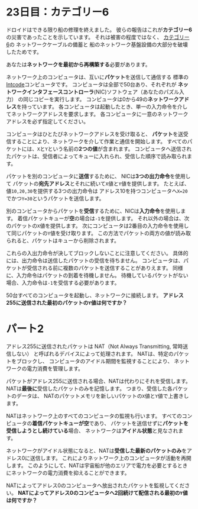 # 23日目：カテゴリー6 #

ドロイドはできる限り船の修理を終えました。
彼らの報告はこれが**カテゴリー6**の災害であったことを示しています。
それは被害の程度ではなく、
[カテゴリー6](https://ja.wikipedia.org/wiki/%E3%82%AB%E3%83%86%E3%82%B4%E3%83%AA%E3%83%BC6%E3%82%B1%E3%83%BC%E3%83%96%E3%83%AB)の
ネットワークケーブルの備蓄と
船のネットワーク基盤設備の大部分を破壊したためです。

あなたは**ネットワークを最初から再構築する**必要があります。

ネットワーク上のコンピュータは、互いに**パケット**を送信して通信する
標準の[Intcode](../day9/quiz.md)コンピュータです。
コンピュータは全部で50台あり、それぞれが
**ネットワークインタフェースコントローラ**(NIC)ソフトウェア（あなたのパズル入力）
の同じコピーを実行します。
コンピュータは0から49の**ネットワークアドレス**を持っています。
各コンピュータは起動したとき、単一の入力命令を介してネットワークアドレスを要求します。
各コンピュータに一意のネットワークアドレスを必ず指定してください。

コンピュータはひとたびネットワークアドレスを受け取ると、
**パケット**を送受信することにより、ネットワークを介して作業と通信を開始します。
すべてのパケットには、`X`と`Y`という名前の**2つの値**が含まれます。
コンピュータへ送信されたパケットは、受信者によってキューに入れられ、受信した順序で読み取られます。

パケットを別のコンピュータに**送信**するために、
NICは**3つの出力命令**を使用して
パケットの**宛先アドレス**とそれに続いて`X`値と`Y`値を提供します。
たとえば、値`10,20,30`を提供する3つの出力命令は
アドレス10を持つコンピュータへ`X=20`でかつ`Y=30`というパケットを送信します。

別のコンピュータからパケットを**受信**するために、NICは**入力命令**を使用します。
着信パケットキューが**空**の場合は`-1`を提供します。
それ以外の場合は、次のパケットの`X`値を提供します。
次にコンピュータは2番目の入力命令を使用して同じパケットの`Y`値を受け取ります。
この方法でパケットの両方の値が読み取られると、パケットはキューから削除されます。

これらの入出力命令が決してブロックしないことに注意してください。
具体的には、出力命令は送信したパケットの受信を待ちません。
コンピュータは、パケットが受信される前に複数のパケットを送信することがありえます。
同様に、入力命令はパケットの到着を待機しません。
待機しているパケットがない場合、入力命令は`-1`を受信する必要があります。

50台すべてのコンピュータを起動し、ネットワークに接続します。
**アドレス255に送信された最初のパケットの`Y`値は何ですか？**

# パート2 #

アドレス255に送信されたパケットは
NAT（Not Always Transmitting, 常時送信しない）
と呼ばれるデバイスによって処理されます。
NATは、特定のパケットをブロックし、
コンピュータのアイドル期間を監視することにより、
ネットワークの電力消費を管理します。

パケットがアドレス255に送信される場合、NATは代わりにそれを受信します。
NATは**最後に**受信したパケットのみを記憶します。
つまり、受信した各パケットのデータは、
NATのパケットメモリを新しいパケットの`X`値と`Y`値で上書きします。

NATはネットワーク上のすべてのコンピュータの監視も行います。
すべてのコンピュータの**着信パケットキューが空**であり、
パケットを送信せずに**パケットを受信しようとし続けている**場合、
ネットワークは**アイドル状態**と見なされます。

ネットワークがアイドル状態になると、NATは**受信した最新のパケットのみ**をアドレス0に送信します。
これによりネットワーク上のコンピュータが活動を再開します。
このようにして、NATは宇宙船が他のエリアで電力を必要とするときにネットワークの電力消費を抑えることができます。

NATによってアドレス0のコンピュータへ放出されたパケットを監視してください。
**NATによってアドレス0のコンピュータへ2回続けて配信される最初の`Y`値は何ですか？**
